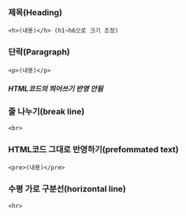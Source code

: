 ### 제목(Heading)
```<h>(내용)</h> (h1~h6으로 크기 조정)```
### 단락(Paragraph)
```<p>(내용)</p>```
##### HTML코드의 띄어쓰기 반영 안됨
### 줄 나누기(break line) 
```<br>```
### HTML코드 그대로 반영하기(prefommated text)
```<pre>(내용)</pre>```
### 수평 가로 구분선(horizontal line) 
```<hr>```
